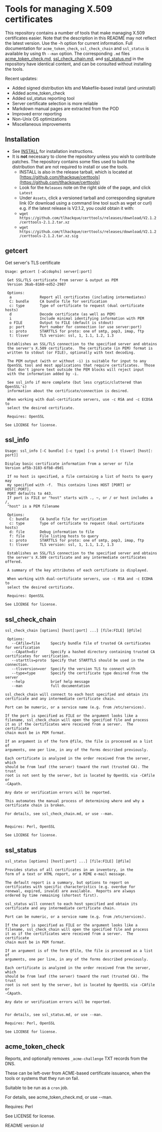 # Tools for managing X.509 certificates

This repository contains a number of tools that make managing X.509
certificates easier.  Note that the description in this README may
not reflect the latest version.  Use the -h option for current
information.  Full documentation for `acme_token_check`, `ssl_check_chain` and `ssl_status`
is available by using th `--man` option.  The corresponding `.md` files
[acme_token_check.md](https://github.com/tlhackque/certtools/blob/master/acme_token_check.md),
[ssl_check_chain.md](https://github.com/tlhackque/certtools/blob/master/ssl_check_chain.md), and
[ssl_status.md](https://github.com/tlhackque/certtools/blob/master/ssl_status.md)
in the repository have identical content, and can be consulted without installing the tools.

Recent updates:

 - Added signed distribution kits and Makefile-based install (and uninstall)
 - Added acme_token_check
 - Added ssl_status reporting tool
 - Server certificate selection is more reliable
 - Markdown manual pages are extracted from the POD
 - Improved error reporting
 - Non-Unix OS optimizations
 - Miscellaneous improvements

## Installation

 - See [INSTALL](https://github.com/tlhackque/certtools/blob/master/INSTALL) for installation instructions.
 - It is **not** necessary to clone the repository unless you wish to contribute patches.  The repository contains some files used to build the distribution that are not required to install or use the tools.
   - INSTALL is also in the release tarball, which is located at [https://github.com/tlhackque/certtools](https://github.com/tlhackque/certtools)
   - Look for the `Releases` note on the right side of the page, and click `Latest`
   - Under `Assets`, click a versioned tarball and corresponding signature link
    (Or download using a command line tool such as wget or curl)
    e.g. if the latest release is V2.1.2, you could obtain it with:
    - `wget https://github.com/tlhackque/certtools/releases/download/V2.1.2/certtools-2.1.2.tar.xz`
    - `wget https://github.com/tlhackque/certtools/releases/download/V2.1.2/certtools-2.1.2.tar.xz.sig`

## getcert
Get server's TLS certificate

````
Usage: getcert [-aCcdophs] server[:port]

 Get SSL/TLS certificate from server & output as PEM
 Version 36ab-8160-ed52-2987

 Options:
  a             Report all certificates (including intermediates)
  C: bundle     CA bundle file for verification
  c: type       Type of certificate to request (dual certificate hosts)
  d             Decode certificate (as well as PEM)
  i             Include minimal identifying information with PEM
  o FILE        Output to FILE (default is stdout)
  p: port       Port number for connection (or use server:port)
  s: proto      STARTTLS for proto: one of smtp, pop3, imap, ftp
  t: tlsver     TLS version: ssl, 1, 1.1, 1.2, 1.3

 Establishes an SSL/TLS connection to the specified server and obtains
 the server's X.509 certificate.  The certificate (in PEM) format is
 written to stdout (or FILE), optionally with text decoding.

 The PEM output (with or without -i) is suitable for input to any
 OpenSSL tool and most applications that require certificates.  Those
 that don't ignore text outside the PEM blocks will reject input
 with the information added by -i.

 See ssl_info if more complete (but less cryptic/cluttered than OpenSSL's)
 information about the certificate/connection is desired.

 When working with dual-certificate servers, use -c RSA and -c ECDSA to
 select the desired certificate.

 Requires: OpenSSL

See LICENSE for license.
````

## ssl_info
````
Usage: ssl_info [-C bundle] [-c type] [-s proto] [-t tlsver] [host[: port]]

Display basic certificate information from a server or file
Version af5b-3183-6fb8-d9d1

 If no host is specified, a file containing a list of hosts to query may
 my specified with -f.  This contains lines HOST [PORT] or HOST[:PORT].
 PORT defaults to 443.
 If port is FILE or "host" starts with ., ~, or / or host includes a /,
 "host" is a PEM filename

 Options:
  C: bundle     CA bundle file for verification
  c: type       Type of certificate to request (dual certificate hosts)
  d: file       Debug information to file
  f: file       File listing hosts to query
  s: proto      STARTTLS for proto: one of smtp, pop3, imap, ftp
  t: tlsver     TLS version: ssl, 1, 1.1, 1.2, 1.3

 Establishes an SSL/TLS connection to the specified server and obtains
 the server's X.509 certificate and any intermediate certificates offered.

 A summary of the key attributes of each certificate is displayed.

 When working with dual-certificate servers, use -c RSA and -c ECDHA to
 select the desired certificate.

 Requires: OpenSSL

See LICENSE for license.
````

## ssl_check_chain
````
ssl_check_chain [options] [host[:port] ...] [file:FILE] [@file]

 Options:
   --CAfile=file     Specify bundle file of trusted CA certificates for verification
   --CApath=dir      Specify a hashed directory containing trusted CA certificates for verification.
   --starttls=proto  Specify that STARTTLS should be used in the connection.
   --tlsversion=ver  Specify the version TLS to connect with
   --type=type       Specify the certificate type desired from the server
   --help            brief help message
   --man             full documentation

ssl_check_chain will connect to each host specified and obtain its
certificate and any intermediate certificate chain.

Port can be numeric, or a service name (e.g. from /etc/services).

If the port is specified as FILE or the argument looks like a
filename, ssl_check_chain will open the specified file and process
it as if the certificates were received from a server.  The certificate
chain must be in PEM format.

If an argument is of the form @file, the file is processed as a list of
arguments, one per line, in any of the forms described previously.

Each certificate is analyzed in the order received from the server, which
should be from leaf (the server) toward the root (trusted CA). The trust
root is not sent by the server, but is located by OpenSSL via -CAfile or
-CApath.

Any date or verification errors will be reported.

This automates the manual process of determining where and why a
certificate chain is broken.

For details, see ssl_check_chain.md, or use --man.


Requires: Perl, OpenSSL

See LICENSE for license.
````

## ssl_status
````
ssl_status [options] [host[:port] ...] [file:FILE] [@file]

Provides status of all certificates in an inventory, in the
form of a text or HTML report, or a MIME e-mail message.

The default report is a summary, but options to report on
certificates with specific characteristics (e.g. overdue for
renewal, expired, invald) are available.  Reports are always
ordered by time remaining (shortest first).

ssl_status will connect to each host specified and obtain its
certificate and any intermediate certificate chain.

Port can be numeric, or a service name (e.g. from /etc/services).

If the port is specified as FILE or the argument looks like a
filename, ssl_check_chain will open the specified file and process
it as if the certificates were received from a server.  The certificate
chain must be in PEM format.

If an argument is of the form @file, the file is processed as a list of
arguments, one per line, in any of the forms described previously.

Each certificate is analyzed in the order received from the server, which
should be from leaf (the server) toward the root (trusted CA). The trust
root is not sent by the server, but is located by OpenSSL via -CAfile or
-CApath.

Any date or verification errors will be reported.


For details, see ssl_status.md, or use --man.

Requires: Perl, OpenSSL

See LICENSE for license.
````

## acme_token_check

Reports, and optionally removes `_acme-challenge` TXT records from the DNS.

These can be left-over from ACME-based certificate issuance, when the tools
or systems that they run on fail.

Suitable to be run as a `cron` job.

For details, see acme_token_check.md, or use --man.


Requires: Perl

See LICENSE for license.

README version $Id$
